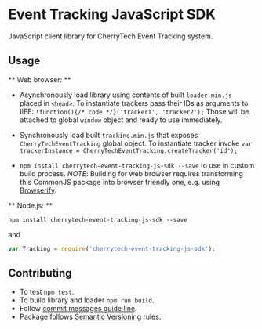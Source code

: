 # Event Tracking JavaScript SDK

JavaScript client library for CherryTech Event Tracking system.

## Usage

** Web browser: **

* Asynchronously load library using contents of built `loader.min.js` placed in `<head>`. To instantiate trackers pass their IDs as arguments to IIFE: `!function(){/* code */}('tracker1', 'tracker2');` Those will be attached to global `window` object and ready to use immediately.

* Synchronously load built `tracking.min.js` that exposes `CherryTechEventTracking` global object. To instantiate tracker invoke `var trackerInstance = CherryTechEventTracking.createTracker('id');`

* `npm install cherrytech-event-tracking-js-sdk --save` to use in custom build process. _NOTE_: Building for web browser requires transforming this CommonJS package into browser friendly one, e.g. using [Browserify](http://browserify.org/).

** Node.js: **
```
npm install cherrytech-event-tracking-js-sdk --save
```

and

```javascript
var Tracking = require('cherrytech-event-tracking-js-sdk');
```

## Contributing

* To test `npm test`.
* To build library and loader `npm run build`.
* Follow [commit messages guide line](https://github.com/angular/angular.js/blob/master/CONTRIBUTING.md#-git-commit-guidelines).
* Package follows [Semantic Versioning](http://semver.org/) rules.
